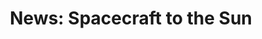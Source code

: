---
title: "News: Spacecraft to the Sun"
layout: revealjs-mini-thesis
vocabulary:
- spacecraft
- sun
- close to
- to close
- make history
paragraph:
- "NASA is sending a spacecraft to the sun."
- "The news was shared last Wednesday."
- "The spacecraft will get very close to the sun."
- "It will make history as the first spacecraft to get this close."
- "Scientists will use it to learn more about how stars are made."
source: https://newsela.com/articles/solar-probe-nasa/id/31300/
---